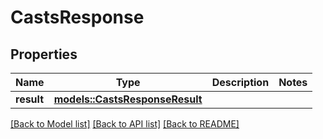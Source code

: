 # CastsResponse

## Properties

Name | Type | Description | Notes
------------ | ------------- | ------------- | -------------
**result** | [**models::CastsResponseResult**](CastsResponse_result.md) |  | 

[[Back to Model list]](../README.md#documentation-for-models) [[Back to API list]](../README.md#documentation-for-api-endpoints) [[Back to README]](../README.md)


